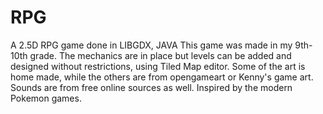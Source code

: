 # RPG
A 2.5D RPG game done in LIBGDX, JAVA
 This game was made in my 9th-10th grade. The mechanics are in place but levels can be added and designed without restrictions, using Tiled Map editor. Some of the art is home made, while the others are from opengameart or Kenny's game art. Sounds are from free online sources as well. Inspired by the modern Pokemon games.
